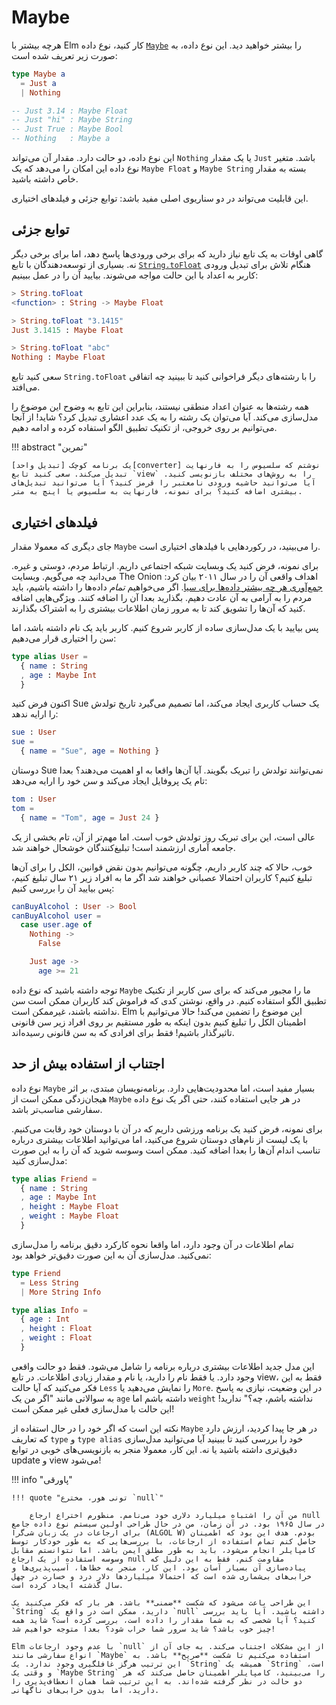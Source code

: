 # Maybe

هرچه بیشتر با Elm کار کنید، نوع داده [`Maybe`][maybe] را بیشتر خواهید دید. این نوع داده، به صورت زیر تعریف شده است:

```elm
type Maybe a
  = Just a
  | Nothing

-- Just 3.14 : Maybe Float
-- Just "hi" : Maybe String
-- Just True : Maybe Bool
-- Nothing   : Maybe a
```

این نوع داده، دو حالت دارد. مقدار آن می‌تواند `Nothing` یا یک مقدار `Just` باشد. متغیر نوع داده این امکان را می‌دهد که یک `Maybe Float` و `Maybe String` بسته به مقدار خاص داشته باشید.

این قابلیت می‌تواند در دو سناریوی اصلی مفید باشد: توابع جزئی و فیلدهای اختیاری.

## توابع جزئی

گاهی اوقات به یک تابع نیاز دارید که برای برخی ورودی‌ها پاسخ دهد، اما برای برخی دیگر نه. بسیاری از توسعه‌دهندگان با تابع [`String.toFloat`][string.tofloat] هنگام تلاش برای تبدیل ورودی کاربر به اعداد با این حالت مواجه می‌شوند. بیایید آن را در عمل ببینیم:

```elm
> String.toFloat
<function> : String -> Maybe Float

> String.toFloat "3.1415"
Just 3.1415 : Maybe Float

> String.toFloat "abc"
Nothing : Maybe Float
```

سعی کنید تابع `String.toFloat` را با رشته‌های دیگر فراخوانی کنید تا ببینید چه اتفاقی می‌افتد.

همه رشته‌ها به عنوان اعداد منطقی نیستند، بنابراین این تابع به وضوح این موضوع را مدل‌سازی می‌کند. آیا می‌توان یک رشته را به یک عدد اعشاری تبدیل کرد؟ شاید! از آنجا می‌توانیم بر روی خروجی، از تکنیک تطبیق الگو استفاده کرده و ادامه دهیم.

!!! abstract "تمرین"

	یک برنامه کوچک [تبدیل واحد][converter] نوشتم که سلسیوس را به فارنهایت تبدیل می‌کند. سعی کنید تابع `view` را به روش‌های مختلف بازنویسی کنید. آیا می‌توانید حاشیه ورودی نامعتبر را قرمز کنید؟ آیا می‌توانید تبدیل‌های بیشتری اضافه کنید؟ برای نمونه، فارنهایت به سلسیوس یا اینچ به متر.

## فیلدهای اختیاری

جای دیگری که معمولا مقدار `Maybe` را می‌بینید، در رکوردهایی با فیلدهای اختیاری است.

برای نمونه، فرض کنید یک وبسایت شبکه اجتماعی داریم. ارتباط مردم، دوستی و غیره. می‌دانید چه می‌گویم. وبسایت The Onion اهداف واقعی آن را در سال ۲۰۱۱ بیان کرد: [جمع‌آوری هر چه بیشتر داده‌ها برای سیا][the-onion]. اگر می‌خواهیم *تمام* داده‌ها را داشته باشیم، باید مردم را به آرامی به آن عادت دهیم. بگذارید بعدا آن را اضافه کنند. ویژگی‌هایی اضافه کنید که آن‌ها را تشویق کند تا به مرور زمان اطلاعات بیشتری را به اشتراک بگذارند.

پس بیایید با یک مدل‌سازی ساده از کاربر شروع کنیم. کاربر باید یک نام داشته باشد، اما سن را اختیاری قرار می‌دهیم:

```elm
type alias User =
  { name : String
  , age : Maybe Int
  }
```

اکنون فرض کنید Sue یک حساب کاربری ایجاد می‌کند، اما تصمیم می‌گیرد تاریخ تولدش را ارایه ندهد:

```elm
sue : User
sue =
  { name = "Sue", age = Nothing }
```

دوستان Sue نمی‌توانند تولدش را تبریک بگویند. آیا آن‌ها واقعا به او اهمیت می‌دهند؟ بعدا تام یک پروفایل ایجاد می‌کند و *سن* خود را ارایه می‌دهد:

```elm
tom : User
tom =
  { name = "Tom", age = Just 24 }
```

عالی است، این برای تبریک روز تولدش خوب است. اما مهم‌تر از آن، تام بخشی از یک جامعه آماری ارزشمند است! تبلیغ‌کنندگان خوشحال خواهند شد.

خوب، حالا که چند کاربر داریم، چگونه می‌توانیم بدون نقض قوانین، الکل را برای آن‌ها تبلیغ کنیم؟ کاربران احتمالا عصبانی خواهند شد اگر ما به افراد زیر ۲۱ سال تبلیغ کنیم، پس بیایید آن را بررسی کنیم:

```elm
canBuyAlcohol : User -> Bool
canBuyAlcohol user =
  case user.age of
    Nothing ->
      False

    Just age ->
      age >= 21
```

توجه داشته باشید که نوع داده `Maybe` ما را مجبور می‌کند که برای سن کاربر از تکنیک تطبیق الگو استفاده کنیم. در واقع، نوشتن کدی که فراموش کند کاربران ممکن است سن نداشته باشند، غیرممکن است. Elm این موضوع را تضمین می‌کند! حالا می‌توانیم با اطمینان الکل را تبلیغ کنیم بدون اینکه به طور مستقیم بر روی افراد زیر سن قانونی تاثیرگذار باشیم! فقط برای افرادی که به سن قانونی رسیده‌اند.

## اجتناب از استفاده بیش از حد

نوع داده `Maybe` بسیار مفید است، اما محدودیت‌هایی دارد. برنامه‌نویسان مبتدی، بر اثر هیجان‌زدگی ممکن است از `Maybe` در هر جایی استفاده کنند، حتی اگر یک نوع داده سفارشی مناسب‌تر باشد.

برای نمونه، فرض کنید یک برنامه ورزشی داریم که در آن با دوستان خود رقابت می‌کنیم. با یک لیست از نام‌های دوستان شروع می‌کنید، اما می‌توانید اطلاعات بیشتری درباره تناسب اندام آن‌ها را بعدا اضافه کنید. ممکن است وسوسه شوید که آن را به این صورت مدل‌سازی کنید:

```elm
type alias Friend =
  { name : String
  , age : Maybe Int
  , height : Maybe Float
  , weight : Maybe Float
  }
```

تمام اطلاعات در آن وجود دارد، اما واقعا نحوه کارکرد دقیق برنامه را مدل‌سازی نمی‌کنید. مدل‌سازی آن به این صورت دقیق‌تر خواهد بود:

```elm
type Friend
  = Less String
  | More String Info

type alias Info =
  { age : Int
  , height : Float
  , weight : Float
  }
```

این مدل جدید اطلاعات بیشتری درباره برنامه را شامل می‌شود. فقط دو حالت واقعی وجود دارد. یا فقط نام را دارید، یا نام و مقدار زیادی اطلاعات. در تابع view، فقط به این فکر می‌کنید که آیا حالت `Less` را نمایش می‌دهید یا `More`. در این وضعیت، نیازی به پاسخ به سوالاتی مانند "اگر من یک `age` داشته باشم اما `weight` نداشته باشم، چه؟" ندارید! این حالت با مدل‌سازی فعلی غیر ممکن است!

نکته این است که اگر خود را در حال استفاده از `Maybe` در هر جا پیدا کردید، ارزش دارد که تعاریف `type` و `type alias` خود را بررسی کنید تا ببینید آیا می‌توانید مدل‌سازی دقیق‌تری داشته باشید یا نه. این کار، معمولا منجر به بازنویسی‌های خوبی در توابع update و view می‌شود!

!!! info "پاورقی"

	!!! quote "تونی هور، مخترع `null`"

		من آن را اشتباه میلیارد دلاری خود می‌نامم. منظورم اختراع ارجاع null در سال ۱۹۶۵ بود. در آن زمان، من در حال طراحی اولین سیستم نوع داده جامع برای ارجاعات در یک زبان شی‌گرا (ALGOL W) بودم. هدف این بود که اطمینان حاصل کنم تمام استفاده از ارجاعات، با بررسی‌هایی که به طور خودکار توسط کامپایلر انجام می‌شود، باید به طور مطلق ایمن باشد. اما نتوانستم مقابل وسوسه استفاده از یک ارجاع null مقاومت کنم، فقط به این دلیل که پیاده‌سازی آن بسیار آسان بود. این کار، منجر به خطاها، آسیب‌پذیری‌ها و خرابی‌های بی‌شماری شده است که احتمالا میلیاردها دلار درد و خسارت در چهل سال گذشته ایجاد کرده است.

	این طراحی باعث می‌شود که شکست **ضمنی** باشد. هر بار که فکر می‌کنید یک `String` دارید، ممکن است در واقع یک `null` داشته باشید. آیا باید بررسی کنید؟ آیا شخصی که به شما مقدار را داده است، بررسی کرده است؟ شاید همه چیز خوب باشد؟ شاید سرور شما خراب شود؟ بعدا متوجه خواهیم شد!

	Elm با عدم وجود ارجاعات `null` از این مشکلات اجتناب می‌کند. به جای آن از انواع سفارشی مانند `Maybe` استفاده می‌کنیم تا شکست **صریح** باشد. به این ترتیب هرگز غافلگیری وجود ندارد. یک `String` همیشه یک `String` است، و وقتی یک `Maybe String` را می‌بینید، کامپایلر اطمینان حاصل می‌کند که هر دو حالت در نظر گرفته شده‌اند. به این ترتیب شما همان انعطاف‌پذیری را دارید، اما بدون خرابی‌های ناگهانی.

[maybe]: https://package.elm-lang.org/packages/elm-lang/core/latest/Maybe#Maybe
[string.tofloat]: https://package.elm-lang.org/packages/elm-lang/core/latest/String#toFloat
[converter]: https://ellie-app.com/bJSMQz9tydqa1
[the-onion]: https://www.theonion.com/cias-facebook-program-dramatically-cut-agencys-costs-1819594988